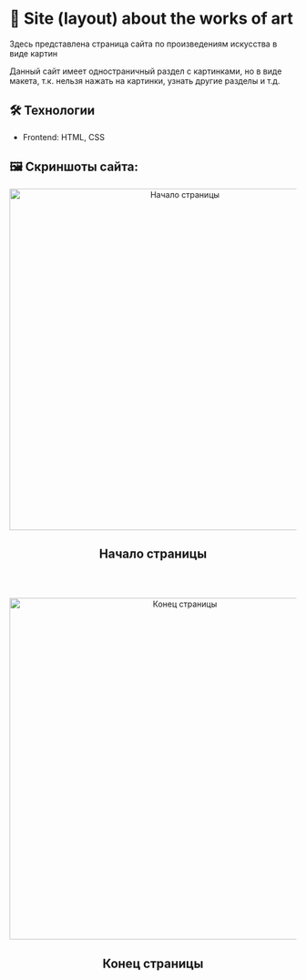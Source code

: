 # 📖 Site (layout) about the works of art

Здесь представлена страница сайта по произведениям искусства в виде картин

Данный сайт имеет одностраничный раздел с картинками, но в виде макета, т.к. нельзя нажать на картинки, узнать другие разделы и т.д.

## 🛠️ Технологии

- Frontend: HTML, CSS

## 🖼️ Скриншоты сайта: 

<div align="center"> <img width="600" alt="Начало страницы" src="https://github.com/user-attachments/assets/4a27daca-ea20-4789-ac97-041c933f78e0"/></div>

<h2 align="center">Начало страницы</h2>

<br><br>

<div align="center"> <img width="600" alt="Конец страницы" src="https://github.com/user-attachments/assets/2aa1313d-205a-4864-b3ae-66a2e59cd1b3"/></div>

<h2 align="center">Конец страницы</h2>

<br><br>
